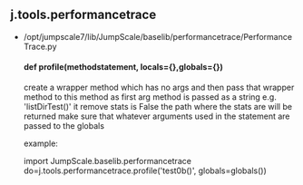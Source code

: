 ## j.tools.performancetrace

- /opt/jumpscale7/lib/JumpScale/baselib/performancetrace/PerformanceTrace.py

    

    #### def profile(methodstatement, locals=\{\},globals=\{\}) 
    
    create a wrapper method which has no args and then pass that wrapper method to this method as first arg
    method is passed as a string e.g. 'listDirTest()'
    it remove stats is False the path where the stats are will be returned
    make sure that whatever arguments used in the statement are passed to the globals
    
    example:
    
    import JumpScale.baselib.performancetrace
    do=j.tools.performancetrace.profile('test0b()', globals=globals())
